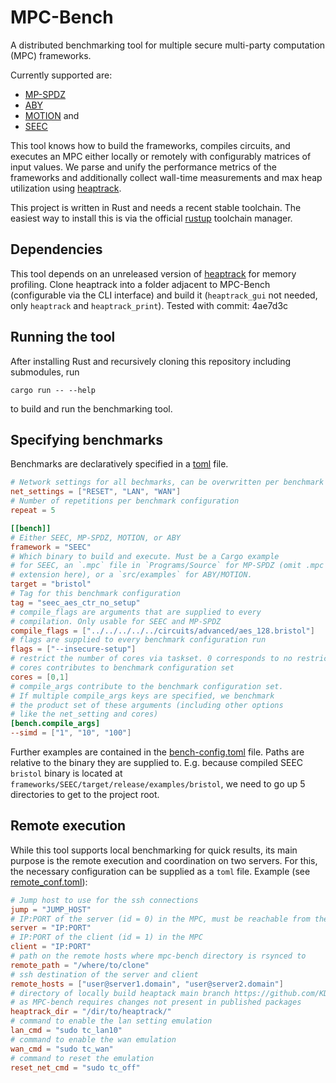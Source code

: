 # MPC-Bench

A distributed benchmarking tool for multiple secure multi-party computation (MPC) frameworks.

Currently supported are:
- [MP-SPDZ](https://github.com/data61/MP-SPDZ)
- [ABY](https://github.com/encryptogroup/ABY)
- [MOTION](https://github.com/encryptogroup/MOTION) and
- [SEEC](https://github.com/encryptogroup/SEEC)

This tool knows how to build the frameworks, compiles circuits, and executes an MPC either locally or remotely with configurably matrices of input values. We parse and unify the performance metrics of the frameworks and additionally collect wall-time measurements and max heap utilization using [heaptrack](https://github.com/KDE/heaptrack).

This project is written in Rust and needs a recent stable toolchain. The easiest way to install this is via the official [rustup](https://rustup.rs) toolchain manager.

## Dependencies
This tool depends on an unreleased version of [heaptrack](https://github.com/KDE/heaptrack) for memory profiling. Clone heaptrack into a folder adjacent to MPC-Bench (configurable via the CLI interface) and build it (`heaptrack_gui` not needed, only `heaptrack` and `heaptrack_print`).
Tested with commit: 4ae7d3c

## Running the tool
After installing Rust and recursively cloning this repository including submodules, run
```shell
cargo run -- --help
```
to build and run the benchmarking tool.

## Specifying benchmarks
Benchmarks are declaratively specified in a [toml](https://toml.io/en/) file.

```toml
# Network settings for all bechmarks, can be overwritten per benchmark
net_settings = ["RESET", "LAN", "WAN"]
# Number of repetitions per benchmark configuration
repeat = 5

[[bench]]
# Either SEEC, MP-SPDZ, MOTION, or ABY
framework = "SEEC"
# Which binary to build and execute. Must be a Cargo example
# for SEEC, an `.mpc` file in `Programs/Source` for MP-SPDZ (omit .mpc
# extension here), or a `src/examples` for ABY/MOTION.
target = "bristol"
# Tag for this benchmark configuration
tag = "seec_aes_ctr_no_setup"
# compile_flags are arguments that are supplied to every 
# compilation. Only usable for SEEC and MP-SPDZ
compile_flags = ["../../../../../circuits/advanced/aes_128.bristol"]
# flags are supplied to every benchmark configuration run
flags = ["--insecure-setup"]
# restrict the number of cores via taskset. 0 corresponds to no restriction
# cores contributes to benchmark configuration set
cores = [0,1]
# compile_args contribute to the benchmark configuration set. 
# If multiple compile_args keys are specified, we benchmark
# the product set of these arguments (including other options
# like the net_setting and cores)
[bench.compile_args]
--simd = ["1", "10", "100"]
```

Further examples are contained in the [bench-config.toml](./bench_config.toml) file. Paths are relative to the binary they are supplied to. E.g. because compiled SEEC `bristol` binary is located at `frameworks/SEEC/target/release/examples/bristol`, we need to go up 5 directories to get to the project root.

## Remote execution
While this tool supports local benchmarking for quick results, its main purpose is the remote execution and coordination on two servers. For this,
the necessary configuration can be supplied as a `toml` file.
Example (see [remote_conf.toml](./remote_conf.toml)):
```toml
# Jump host to use for the ssh connections
jump = "JUMP_HOST"
# IP:PORT of the server (id = 0) in the MPC, must be reachable from the client at this address
server = "IP:PORT"
# IP:PORT of the client (id = 1) in the MPC
client = "IP:PORT"
# path on the remote hosts where mpc-bench directory is rsynced to
remote_path = "/where/to/clone"
# ssh destination of the server and client
remote_hosts = ["user@server1.domain", "user@server2.domain"]
# directory of locally build heaptack main branch https://github.com/KDE/heaptrack
# as MPC-bench requires changes not present in published packages
heaptrack_dir = "/dir/to/heaptrack/"
# command to enable the lan setting emulation
lan_cmd = "sudo tc_lan10"
# command to enable the wan emulation
wan_cmd = "sudo tc_wan"
# command to reset the emulation
reset_net_cmd = "sudo tc_off"
```